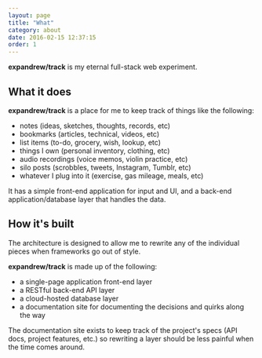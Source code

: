 ```yaml
---
layout: page
title: "What"
category: about
date: 2016-02-15 12:37:15
order: 1
---
```


**expandrew/track** is my eternal full-stack web experiment.

## What it does

**expandrew/track** is a place for me to keep track of things like the following:

- notes (ideas, sketches, thoughts, records, etc)
- bookmarks (articles, technical, videos, etc)
- list items (to-do, grocery, wish, lookup, etc)
- things I own (personal inventory, clothing, etc)
- audio recordings (voice memos, violin practice, etc)
- silo posts (scrobbles, tweets, Instagram, Tumblr, etc)
- whatever I plug into it (exercise, gas mileage, meals, etc)

It has a simple front-end application for input and UI, and a back-end application/database layer that handles the data.

## How it's built

The architecture is designed to allow me to rewrite any of the individual pieces when frameworks go out of style.

**expandrew/track** is made up of the following:

- a single-page application front-end layer
- a RESTful back-end API layer
- a cloud-hosted database layer
- a documentation site for documenting the decisions and quirks along the way

The documentation site exists to keep track of the project's specs (API docs, project features, etc.) so rewriting a layer should be less painful when the time comes around.



